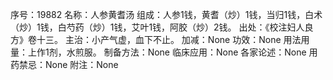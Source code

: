 序号：19882
名称：人参黄耆汤
组成：人参1钱，黄耆（炒）1钱，当归1钱，白术（炒）1钱，白芍药（炒）1钱，艾叶1钱，阿胶（炒）2钱。
出处：《校注妇人良方》卷十三。
主治：小产气虚，血下不止。
加减：None
功效：None
用法用量：上作1剂，水煎服。
制备方法：None
临床应用：None
各家论述：None
用药禁忌：None
附注：None
